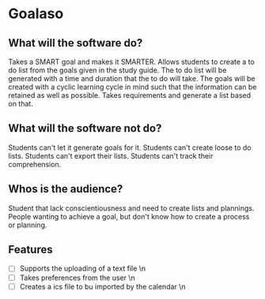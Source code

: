 # Goalaso

## What will the software do?

Takes a SMART goal and makes it SMARTER. 
Allows students to create a to do list from the goals given in the study guide. 
The to do list will be generated with a time and duration that the to do will take.
The goals will be created with a cyclic learning cycle in mind such that the information can be retained as well as possible.
Takes requirements and generate a list based on that. 

## What will the software not do?

Students can't let it generate goals for it. 
Students can't create loose to do lists.
Students can't export their lists. 
Students can't track their comprehension. 


## Whos is the audience?

Student that lack conscientiousness and need to create lists and plannings.
People wanting to achieve a goal, but don't know how to create a process or planning. 

## Features

-[ ] Supports the uploading of a text file \n
-[ ] Takes preferences from the user \n
-[ ] Creates a ics file to bu imported by the calendar \n